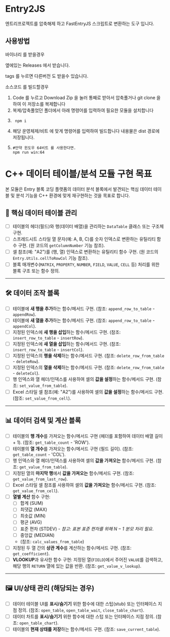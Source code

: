 # Entry2JS

엔트리프로젝트를 압축해제 하고 FastEntryJS 스크립트로 변환하는 도구 입니다.

## 사용방법

바이너리 를 받을경우

옆에있는 Releases 에서 받습니다.

tags 를 누르면 다른버전 도 받을수 있습니다.



소스코드 를 빌드할경우

1. Code 를 누르고 Download Zip 을 눌러 통째로 받아서 압축풀거나 git clone 을 하여 이 저장소를 복제합니다
2. 복제/압축풀었던 폴더에서 아래 명령어를 입력하여 필요한 모듈을 설치합니다
3. ```
    npm i
   ```
4. 해당 운영체제/비트 에 맞게 명령어를 입력하여 빌드합니다 내용물은 dist 경로에 저장됩니다.
5. ```
   #만약 윈도우 64비트 를 사용한다면.
   npm run win:64
   ```

# C++ 데이터 테이블/분석 모듈 구현 목표

본 모듈은 Entry 블록 코딩 플랫폼의 데이터 분석 블록에서 발견되는 핵심 데이터 테이블 및 분석 기능을 C++ 환경에 맞게 재구현하는 것을 목표로 합니다.

## 🎯 핵심 데이터 테이블 관리

- [ ] 테이블의 헤더(필드)와 행(데이터 배열)을 관리하는 `DataTable` 클래스 또는 구조체 구현.
- [ ] 스프레드시트 스타일 열 문자(예: A, B, C)를 숫자 인덱스로 변환하는 유틸리티 함수 구현. (원 코드의 `getColumnNumber` 기능 참조).
- [ ] 셀 참조(예: "A2")를 (행, 열) 인덱스로 변환하는 유틸리티 함수 구현. (원 코드의 `Entry.Utils.cellToRowCol` 기능 참조).
- [ ] 블록 매개변수(`MATRIX`, `PROPERTY`, `NUMBER`, `FIELD`, `VALUE`, `CELL` 등) 처리를 위한 블록 구조 또는 함수 정의.

---

## 🛠️ 데이터 조작 블록

- [ ] 테이블에 **새 행을 추가**하는 함수/메서드 구현. (참조: `append_row_to_table` - `appendRow`).
- [ ] 테이블에 **새 열을 추가**하는 함수/메서드 구현. (참조: `append_row_to_table` - `appendCol`).
- [ ] 지정된 인덱스에 **새 행을 삽입**하는 함수/메서드 구현. (참조: `insert_row_to_table` - `insertRow`).
- [ ] 지정된 인덱스에 **새 열을 삽입**하는 함수/메서드 구현. (참조: `insert_row_to_table` - `insertCol`).
- [ ] 지정된 인덱스의 **행을 삭제**하는 함수/메서드 구현. (참조: `delete_row_from_table` - `deleteRow`).
- [ ] 지정된 인덱스의 **열을 삭제**하는 함수/메서드 구현. (참조: `delete_row_from_table` - `deleteCol`).
- [ ] 행 인덱스와 열 헤더/인덱스를 사용하여 셀의 **값을 설정**하는 함수/메서드 구현. (참조: `set_value_from_table`).
- [ ] Excel 스타일 셀 참조(예: "A2")를 사용하여 셀의 **값을 설정**하는 함수/메서드 구현. (참조: `set_value_from_cell`).

---

## 📊 데이터 검색 및 계산 블록

- [ ] 테이블의 **행 개수**를 가져오는 함수/메서드 구현 (헤더를 포함하여 데이터 배열 길이 + 1). (참조: `get_table_count` - 'ROW').
- [ ] 테이블의 **열 개수**를 가져오는 함수/메서드 구현 (필드 길이). (참조: `get_table_count` - 'COL').
- [ ] 행 인덱스와 열 헤더/인덱스를 사용하여 셀의 **값을 가져오는** 함수/메서드 구현. (참조: `get_value_from_table`).
- [ ] 지정된 열의 **마지막 행**에서 **값을 가져오는** 함수/메서드 구현. (참조: `get_value_from_last_row`).
- [ ] Excel 스타일 셀 참조를 사용하여 셀의 **값을 가져오는** 함수/메서드 구현. (참조: `get_value_from_cell`).
- [ ] **열별 계산** 함수 구현:
    - [ ] 합계 (SUM)
    - [ ] 최댓값 (MAX)
    - [ ] 최솟값 (MIN)
    - [ ] 평균 (AVG)
    - [ ] 표준 편차 (STDEV) - *참고: 표본 표준 편차를 위해 $N-1$ 분모 처리 필요*.
    - [ ] 중앙값 (MEDIAN)
    - (참조: `calc_values_from_table`)
- [ ] 지정된 두 열 간의 **상관 계수**를 계산하는 함수/메서드 구현. (참조: `get_coefficient`).
- [ ] **VLOOKUP**과 유사한 함수 구현: 지정된 열(`FIELD`)에서 주어진 `VALUE`를 검색하고, 해당 행의 `RETURN` 열에 있는 값을 반환. (참조: `get_value_v_lookup`).

---

## 🖼️ UI/상태 관리 (해당되는 경우)

- [ ] 데이터 테이블 UI를 **표시/숨기기** 위한 함수에 대한 스텁(stub) 또는 인터페이스 지점 정의. (참조: `open_table`, `open_table_wait`, `close_table_chart`).
- [ ] 데이터 차트를 **표시/숨기기** 위한 함수에 대한 스텁 또는 인터페이스 지점 정의. (참조: `open_table_chart`).
- [ ] 테이블의 **현재 상태를 저장**하는 함수/메서드 구현. (참조: `save_current_table`).
